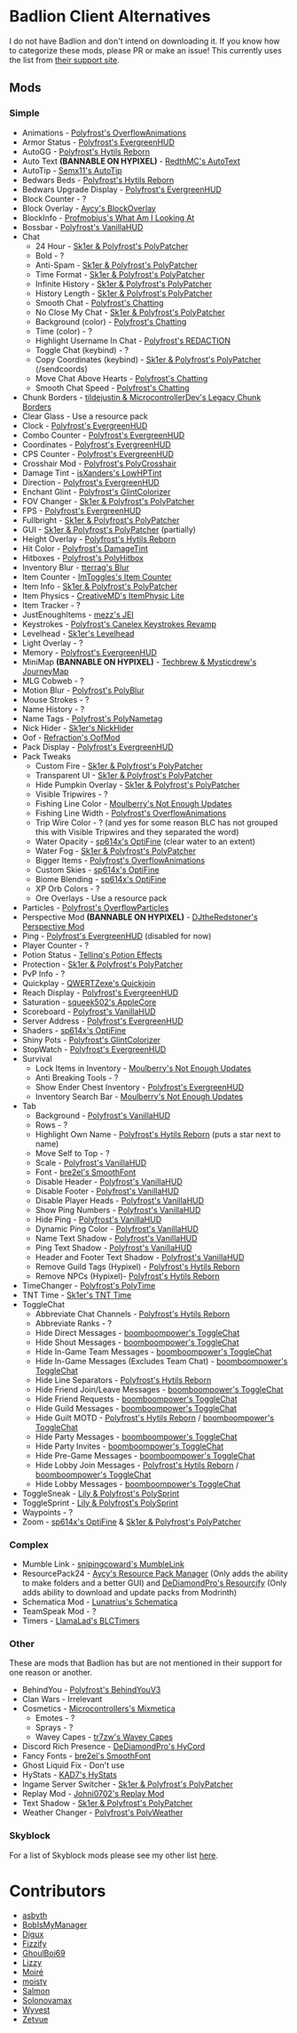 # Badlion Client Alternatives

I do not have Badlion and don't intend on downloading it.
If you know how to categorize these mods, please PR or make an issue!
This currently uses the list from [their support site](https://support.badlion.net/hc/en-us/categories/360002557839-Mod-Section).

## Mods

### Simple

- Animations - [Polyfrost's OverflowAnimations](https://modrinth.com/mod/animations)
- Armor Status - [Polyfrost's EvergreenHUD](https://modrinth.com/mod/evergreenhud)
- AutoGG - [Polyfrost's Hytils Reborn](https://modrinth.com/mod/hytils)
- Auto Text **(BANNABLE ON HYPIXEL)** - [RedthMC's AutoText](https://github.com/RedthMC/AutoText/releases/latest)
- AutoTip - [Semx11's AutoTip](https://autotip.pro)
- Bedwars Beds - [Polyfrost's Hytils Reborn](https://modrinth.com/mod/hytils)
- Bedwars Upgrade Display - [Polyfrost's EvergreenHUD](https://modrinth.com/mod/evergreenhud)
- Block Counter - ?
- Block Overlay - [Aycy's BlockOverlay](https://github.com/SkyblockClient/SkyblockClient-REPO/raw/refs/heads/main/files/mods/Block_Overlay_4.0.3.jar)
- BlockInfo - [Profmobius's What Am I Looking At](https://www.curseforge.com/minecraft/mc-mods/waila/files?version=1.8.9)
- Bossbar - [Polyfrost's VanillaHUD](https://modrinth.com/mod/vanillahud)
- Chat
  - 24 Hour - [Sk1er & Polyfrost's PolyPatcher](https://modrinth.com/mod/patcher)
  - Bold - ?
  - Anti-Spam - [Sk1er & Polyfrost's PolyPatcher](https://modrinth.com/mod/patcher)
  - Time Format - [Sk1er & Polyfrost's PolyPatcher](https://modrinth.com/mod/patcher)
  - Infinite History - [Sk1er & Polyfrost's PolyPatcher](https://modrinth.com/mod/patcher)
  - History Length - [Sk1er & Polyfrost's PolyPatcher](https://modrinth.com/mod/patcher)
  - Smooth Chat - [Polyfrost's Chatting](https://modrinth.com/mod/chatting)
  - No Close My Chat - [Sk1er & Polyfrost's PolyPatcher](https://modrinth.com/mod/patcher)
  - Background (color) - [Polyfrost's Chatting](https://modrinth.com/mod/chatting)
  - Time (color) - ?
  - Highlight Username In Chat - [Polyfrost's REDACTION](https://modrinth.com/mod/redaction)
  - Toggle Chat (keybind) - ?
  - Copy Coordinates (keybind) - [Sk1er & Polyfrost's PolyPatcher](https://modrinth.com/mod/patcher) (/sendcoords)
  - Move Chat Above Hearts - [Polyfrost's Chatting](https://modrinth.com/mod/chatting)
  - Smooth Chat Speed - [Polyfrost's Chatting](https://modrinth.com/mod/chatting)
- Chunk Borders - [tildejustin & MicrocontrollerDev's Legacy Chunk Borders](https://modrinth.com/mod/legacy-chunk-borders-forge)
- Clear Glass - Use a resource pack
- Clock - [Polyfrost's EvergreenHUD](https://modrinth.com/mod/evergreenhud)
- Combo Counter - [Polyfrost's EvergreenHUD](https://modrinth.com/mod/evergreenhud)
- Coordinates - [Polyfrost's EvergreenHUD](https://modrinth.com/mod/evergreenhud)
- CPS Counter - [Polyfrost's EvergreenHUD](https://modrinth.com/mod/evergreenhud)
- Crosshair Mod - [Polyfrost's PolyCrosshair](https://modrinth.com/mod/crosshair)
- Damage Tint - [isXanders's LowHPTint](https://short.isxander.dev/lowhptint)
- Direction - [Polyfrost's EvergreenHUD](https://modrinth.com/mod/evergreenhud)
- Enchant Glint - [Polyfrost's GlintColorizer](https://modrinth.com/mod/glintcolorizer)
- FOV Changer - [Sk1er & Polyfrost's PolyPatcher](https://modrinth.com/mod/patcher)
- FPS - [Polyfrost's EvergreenHUD](https://modrinth.com/mod/evergreenhud)
- Fullbright - [Sk1er & Polyfrost's PolyPatcher](https://modrinth.com/mod/patcher)
- GUI - [Sk1er & Polyfrost's PolyPatcher](https://modrinth.com/mod/patcher) (partially)
- Height Overlay - [Polyfrost's Hytils Reborn](https://modrinth.com/mod/hytils)
- Hit Color - [Polyfrost's DamageTint](https://modrinth.com/mod/damagetint)
- Hitboxes - [Polyfrost's PolyHitbox](https://modrinth.com/mod/hitbox)
- Inventory Blur - [tterrag's Blur](https://www.curseforge.com/minecraft/mc-mods/blur/files?version=1.8.9)
- Item Counter - [ImToggles's Item Counter](https://modrinth.com/mod/item-counter-mod)
- Item Info - [Sk1er & Polyfrost's PolyPatcher](https://modrinth.com/mod/patcher)
- Item Physics - [CreativeMD's ItemPhysic Lite](https://www.curseforge.com/minecraft/mc-mods/itemphysic-lite/files?version=1.8.9)
- Item Tracker - ?
- JustEnoughItems - [mezz's JEI](https://www.curseforge.com/minecraft/mc-mods/jei/files?version=1.8.9)
- Keystrokes - [Polyfrost's Canelex Keystrokes Revamp](https://modrinth.com/mod/keystrokes)
- Levelhead - [Sk1er's Levelhead](https://sk1er.club/mods/level_head)
- Light Overlay - ?
- Memory - [Polyfrost's EvergreenHUD](https://modrinth.com/mod/evergreenhud)
- MiniMap **(BANNABLE ON HYPIXEL)** - [Techbrew & Mysticdrew's JourneyMap](https://www.curseforge.com/minecraft/mc-mods/journeymap/files?version=1.8.9)
- MLG Cobweb - ?
- Motion Blur - [Polyfrost's PolyBlur](https://modrinth.com/mod/polyblur)
- Mouse Strokes - ?
- Name History - ?
- Name Tags - [Polyfrost's PolyNametag](https://modrinth.com/mod/polynametag)
- Nick Hider - [Sk1er's NickHider](https://www.sk1er.club/mods/nick_hider)
- Oof - [Refraction's OofMod](https://sk1er.club/mods/refractionoof)
- Pack Display - [Polyfrost's EvergreenHUD](https://modrinth.com/mod/evergreenhud)
- Pack Tweaks
  - Custom Fire - [Sk1er & Polyfrost's PolyPatcher](https://modrinth.com/mod/patcher)
  - Transparent UI - [Sk1er & Polyfrost's PolyPatcher](https://modrinth.com/mod/patcher)
  - Hide Pumpkin Overlay - [Sk1er & Polyfrost's PolyPatcher](https://modrinth.com/mod/patcher)
  - Visible Tripwires - ?
  - Fishing Line Color - [Moulberry's Not Enough Updates](https://modrinth.com/mod/notenoughupdates)
  - Fishing Line Width - [Polyfrost's OverflowAnimations](https://modrinth.com/mod/animations)
  - Trip Wire Color - ? (and yes for some reason BLC has not grouped this with Visible Tripwires and they separated the word)
  - Water Opacity - [sp614x's OptiFine](https://optifine.net/download?f=preview_OptiFine_1.8.9_HD_U_M6_pre2.jar) (clear water to an extent)
  - Water Fog - [Sk1er & Polyfrost's PolyPatcher](https://modrinth.com/mod/patcher)
  - Bigger Items - [Polyfrost's OverflowAnimations](https://modrinth.com/mod/animations)
  - Custom Skies - [sp614x's OptiFine](https://optifine.net/download?f=preview_OptiFine_1.8.9_HD_U_M6_pre2.jar)
  - Biome Blending - [sp614x's OptiFine](https://optifine.net/download?f=preview_OptiFine_1.8.9_HD_U_M6_pre2.jar)
  - XP Orb Colors - ?
  - Ore Overlays - Use a resource pack
- Particles - [Polyfrost's OverflowParticles](https://modrinth.com/mod/overflowparticles)
- Perspective Mod **(BANNABLE ON HYPIXEL)** - [DJtheRedstoner's Perspective Mod](https://github.com/DJtheRedstoner/PerspectiveModv4/releases/latest)
- Ping - [Polyfrost's EvergreenHUD](https://modrinth.com/mod/evergreenhud) (disabled for now)
- Player Counter - ?
- Potion Status - [Tellinq's Potion Effects](https://github.com/Tellinq/Potion-Effects/releases/latest)
- Protection - [Sk1er & Polyfrost's PolyPatcher](https://modrinth.com/mod/patcher)
- PvP Info - ?
- Quickplay - [QWERTZexe's Quickjoin](https://modrinth.com/mod/quickjoin)
- Reach Display - [Polyfrost's EvergreenHUD](https://modrinth.com/mod/evergreenhud)
- Saturation - [squeek502's AppleCore](https://www.curseforge.com/minecraft/mc-mods/applecore/files?version=1.8.9)
- Scoreboard - [Polyfrost's VanillaHUD](https://modrinth.com/mod/vanillahud)
- Server Address - [Polyfrost's EvergreenHUD](https://modrinth.com/mod/evergreenhud)
- Shaders - [sp614x's OptiFine](https://optifine.net/download?f=preview_OptiFine_1.8.9_HD_U_M6_pre2.jar)
- Shiny Pots - [Polyfrost's GlintColorizer](https://modrinth.com/mod/glintcolorizer)
- StopWatch - [Polyfrost's EvergreenHUD](https://modrinth.com/mod/evergreenhud)
- Survival
  - Lock Items in Inventory - [Moulberry's Not Enough Updates](https://modrinth.com/mod/notenoughupdates)
  - Anti Breaking Tools - ?
  - Show Ender Chest Inventory - [Polyfrost's EvergreenHUD](https://modrinth.com/mod/evergreenhud)
  - Inventory Search Bar - [Moulberry's Not Enough Updates](https://modrinth.com/mod/notenoughupdates)
- Tab
  - Background - [Polyfrost's VanillaHUD](https://modrinth.com/mod/vanillahud)
  - Rows - ?
  - Highlight Own Name - [Polyfrost's Hytils Reborn](https://modrinth.com/mod/hytils) (puts a star next to name)
  - Move Self to Top - ?
  - Scale - [Polyfrost's VanillaHUD](https://modrinth.com/mod/vanillahud)
  - Font - [bre2el's SmoothFont](https://www.curseforge.com/minecraft/mc-mods/smooth-font/files?version=1.8.9)
  - Disable Header - [Polyfrost's VanillaHUD](https://modrinth.com/mod/vanillahud)
  - Disable Footer - [Polyfrost's VanillaHUD](https://modrinth.com/mod/vanillahud)
  - Disable Player Heads - [Polyfrost's VanillaHUD](https://modrinth.com/mod/vanillahud)
  - Show Ping Numbers - [Polyfrost's VanillaHUD](https://modrinth.com/mod/vanillahud)
  - Hide Ping - [Polyfrost's VanillaHUD](https://modrinth.com/mod/vanillahud)
  - Dynamic Ping Color - [Polyfrost's VanillaHUD](https://modrinth.com/mod/vanillahud)
  - Name Text Shadow - [Polyfrost's VanillaHUD](https://modrinth.com/mod/vanillahud)
  - Ping Text Shadow - [Polyfrost's VanillaHUD](https://modrinth.com/mod/vanillahud)
  - Header and Footer Text Shadow - [Polyfrost's VanillaHUD](https://modrinth.com/mod/vanillahud)
  - Remove Guild Tags (Hypixel) - [Polyfrost's Hytils Reborn](https://modrinth.com/mod/hytils)
  - Remove NPCs (Hypixel)- [Polyfrost's Hytils Reborn](https://modrinth.com/mod/hytils)
- TimeChanger - [Polyfrost's PolyTime](https://modrinth.com/mod/polytime)
- TNT Time - [Sk1er's TNT Time](https://sk1er.club/mods/tnttime)
- ToggleChat
  - Abbreviate Chat Channels - [Polyfrost's Hytils Reborn](https://modrinth.com/mod/hytils)
  - Abbreviate Ranks - ?
  - Hide Direct Messages - [boomboompower's ToggleChat](https://github.com/boomboompower/ToggleChat/releases/latest)
  - Hide Shout Messages - [boomboompower's ToggleChat](https://github.com/boomboompower/ToggleChat/releases/latest)
  - Hide In-Game Team Messages - [boomboompower's ToggleChat](https://github.com/boomboompower/ToggleChat/releases/latest)
  - Hide In-Game Messages (Excludes Team Chat) - [boomboompower's ToggleChat](https://github.com/boomboompower/ToggleChat/releases/latest)
  - Hide Line Separators - [Polyfrost's Hytils Reborn](https://modrinth.com/mod/hytils)
  - Hide Friend Join/Leave Messages - [boomboompower's ToggleChat](https://github.com/boomboompower/ToggleChat/releases/latest)
  - Hide Friend Requests - [boomboompower's ToggleChat](https://github.com/boomboompower/ToggleChat/releases/latest)
  - Hide Guild Messages - [boomboompower's ToggleChat](https://github.com/boomboompower/ToggleChat/releases/latest)
  - Hide Guilt MOTD - [Polyfrost's Hytils Reborn](https://modrinth.com/mod/hytils) / [boomboompower's ToggleChat](https://github.com/boomboompower/ToggleChat/releases/latest)
  - Hide Party Messages - [boomboompower's ToggleChat](https://github.com/boomboompower/ToggleChat/releases/latest)
  - Hide Party Invites - [boomboompower's ToggleChat](https://github.com/boomboompower/ToggleChat/releases/latest)
  - Hide Pre-Game Messages - [boomboompower's ToggleChat](https://github.com/boomboompower/ToggleChat/releases/latest)
  - Hide Lobby Join Messages - [Polyfrost's Hytils Reborn](https://modrinth.com/mod/hytils) / [boomboompower's ToggleChat](https://github.com/boomboompower/ToggleChat/releases/latest)
  - Hide Lobby Messages - [boomboompower's ToggleChat](https://github.com/boomboompower/ToggleChat/releases/latest)
- ToggleSneak - [Lily & Polyfrost's PolySprint](https://modrinth.com/mod/polysprint)
- ToggleSprint - [Lily & Polyfrost's PolySprint](https://modrinth.com/mod/polysprint)
- Waypoints - ?
- Zoom - [sp614x's OptiFine](https://optifine.net/download?f=preview_OptiFine_1.8.9_HD_U_M6_pre2.jar) & [Sk1er & Polyfrost's PolyPatcher](https://modrinth.com/mod/patcher)

### Complex

- Mumble Link - [snipingcoward's MumbleLink](https://www.curseforge.com/minecraft/mc-mods/mumblelink/files/2327154/files?version=1.8.9)
- ResourcePack24 - [Aycy's Resource Pack Manager](https://skyclient-files.pages.dev/Resource_Pack_Manager_1.2.jar) (Only adds the ability to make folders and a better GUI) and [DeDiamondPro's Resourcify](https://modrinth.com/mod/resourcify) (Only adds ability to download and update packs from Modrinth)
- Schematica Mod - [Lunatrius's Schematica](https://www.curseforge.com/minecraft/mc-mods/schematica/files/2279147/files?version=1.8.9)
- TeamSpeak Mod - ?
- Timers - [LlamaLad's BLCTimers](https://github.com/LlamaLad7/blctimers/releases/latest)

### Other

These are mods that Badlion has but are not mentioned in their support for one reason or another.

- BehindYou - [Polyfrost's BehindYouV3](https://modrinth.com/mod/behindyou)
- Clan Wars - Irrelevant
- Cosmetics - [Microcontrollers's Mixmetica](https://modrinth.com/mod/mixmetica)
  - Emotes - ?
  - Sprays - ?
  - Wavey Capes - [tr7zw's Wavey Capes](https://modrinth.com/mod/wavey-capes)
- Discord Rich Presence - [DeDiamondPro's HyCord](https://github.com/DeDiamondPro/HyCord/releases/latest)
- Fancy Fonts - [bre2el's SmoothFont](https://www.curseforge.com/minecraft/mc-mods/smooth-font/files?version=1.8.9)
- Ghost Liquid Fix - Don't use
- HyStats - [KAD7's HyStats](https://cdn.discordapp.com/attachments/1009757412921708604/1134269972877676574/HyStats-v4.0_1.8.9.jar)
- Ingame Server Switcher - [Sk1er & Polyfrost's PolyPatcher](https://modrinth.com/mod/patcher)
- Replay Mod - [Johni0702's Replay Mod](https://modrinth.com/mod/replaymod)
- Text Shadow - [Sk1er & Polyfrost's PolyPatcher](https://modrinth.com/mod/patcher)
- Weather Changer - [Polyfrost's PolyWeather](https://modrinth.com/mod/polyweather)

### Skyblock

For a list of Skyblock mods please see my other list [here](https://alternatives.microcontrollers.dev/1.8.9/modlist/#skyblock).

# Contributors

- [asbyth](https://github.com/asbyth)
- [BobIsMyManager](https://github.com/BobIsMyManager)
- [Digux](https://github.com/Diguhxe)
- [Fizzify](https://github.com/Fizzify)
- [GhoulBoi69](https://github.com/GhoulBoii)
- [Lizzy](https://github.com/LizzyMaybeDev)
- [Moiré](https://github.com/moire9)
- [moisty](https://github.com/Mqisty)
- [Salmon](https://github.com/Scherso)
- [Solonovamax](https://github.com/solonovamax)
- [Wyvest](https://github.com/Wyvest)
- [Zetvue](https://zetvue.github.io)
